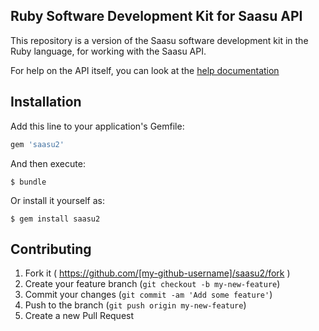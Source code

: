 ## Ruby Software Development Kit for Saasu API
This repository is a version of the Saasu software development kit in the Ruby language, for working with the Saasu API.

For help on the API itself, you can look at the [help documentation](https://api.saasu.com/)

## Installation

Add this line to your application's Gemfile:

```ruby
gem 'saasu2'
```

And then execute:

    $ bundle

Or install it yourself as:

    $ gem install saasu2

## Contributing

1. Fork it ( https://github.com/[my-github-username]/saasu2/fork )
2. Create your feature branch (`git checkout -b my-new-feature`)
3. Commit your changes (`git commit -am 'Add some feature'`)
4. Push to the branch (`git push origin my-new-feature`)
5. Create a new Pull Request
